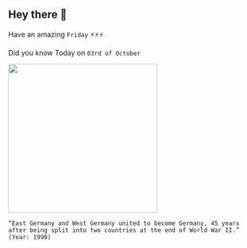## Hey there 👋
Have an amazing `Friday` ⚡⚡⚡

Did you know Today on `03rd of October`
 
 [<img src="https://i.guim.co.uk/img/media/4a534dd68eddcdf6f37f59219b635a5bd7f76709/0_154_5391_3236/master/5391.jpg?width=1200&height=1200&quality=85&auto=format&fit=crop&s=044749afb53cd903d14ea7de0284aabb" width="300" />](https://en.wikipedia.org/wiki/History_of_Germany_(1945%E2%80%931990)) 
 ```
“East Germany and West Germany united to become Germany, 45 years after being split into two countries at the end of World War II.” (Year: 1990)
```
